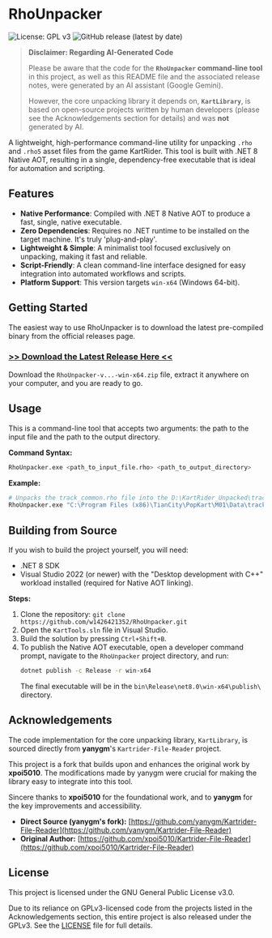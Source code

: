 # RhoUnpacker

![License: GPL v3](https://img.shields.io/badge/License-GPLv3-blue.svg)
![GitHub release (latest by date)](https://img.shields.io/github/v/release/w1426421352/RhoUnpacker)

> **Disclaimer: Regarding AI-Generated Code**
>
> Please be aware that the code for the **`RhoUnpacker` command-line tool** in this project, as well as this README file and the associated release notes, were generated by an AI assistant (Google Gemini).
> 
> However, the core unpacking library it depends on, **`KartLibrary`**, is based on open-source projects written by human developers (please see the Acknowledgements section for details) and was **not** generated by AI.

A lightweight, high-performance command-line utility for unpacking `.rho` and `.rho5` asset files from the game KartRider. This tool is built with .NET 8 Native AOT, resulting in a single, dependency-free executable that is ideal for automation and scripting.

## Features

* **Native Performance**: Compiled with .NET 8 Native AOT to produce a fast, single, native executable.
* **Zero Dependencies**: Requires no .NET runtime to be installed on the target machine. It's truly 'plug-and-play'.
* **Lightweight & Simple**: A minimalist tool focused exclusively on unpacking, making it fast and reliable.
* **Script-Friendly**: A clean command-line interface designed for easy integration into automated workflows and scripts.
* **Platform Support**: This version targets `win-x64` (Windows 64-bit).

## Getting Started

The easiest way to use RhoUnpacker is to download the latest pre-compiled binary from the official releases page.

### [**>> Download the Latest Release Here <<**](https://github.com/w1426421352/RhoUnpacker/releases/latest)

Download the `RhoUnpacker-v...-win-x64.zip` file, extract it anywhere on your computer, and you are ready to go.

## Usage

This is a command-line tool that accepts two arguments: the path to the input file and the path to the output directory.

**Command Syntax:**
```bash
RhoUnpacker.exe <path_to_input_file.rho> <path_to_output_directory>
````

**Example:**

```bash
# Unpacks the track_common.rho file into the D:\KartRider_Unpacked\track_common directory
RhoUnpacker.exe "C:\Program Files (x86)\TianCity\PopKart\M01\Data\track_common.rho" "D:\KartRider_Unpacked\track_common"
```

## Building from Source

If you wish to build the project yourself, you will need:

  * .NET 8 SDK
  * Visual Studio 2022 (or newer) with the "Desktop development with C++" workload installed (required for Native AOT linking).

**Steps:**

1.  Clone the repository: `git clone https://github.com/w1426421352/RhoUnpacker.git`
2.  Open the `KartTools.sln` file in Visual Studio.
3.  Build the solution by pressing `Ctrl+Shift+B`.
4.  To publish the Native AOT executable, open a developer command prompt, navigate to the `RhoUnpacker` project directory, and run:
    ```bash
    dotnet publish -c Release -r win-x64
    ```
    The final executable will be in the `bin\Release\net8.0\win-x64\publish\` directory.

## Acknowledgements

The code implementation for the core unpacking library, `KartLibrary`, is sourced directly from **yanygm**'s `Kartrider-File-Reader` project.

This project is a fork that builds upon and enhances the original work by **xpoi5010**. The modifications made by yanygm were crucial for making the library easy to integrate into this tool.

Sincere thanks to **xpoi5010** for the foundational work, and to **yanygm** for the key improvements and accessibility.

* **Direct Source (yanygm's fork):** [https://github.com/yanygm/Kartrider-File-Reader](https://github.com/yanygm/Kartrider-File-Reader)
* **Original Author:** [https://github.com/xpoi5010/Kartrider-File-Reader](https://github.com/xpoi5010/Kartrider-File-Reader)

## License

This project is licensed under the GNU General Public License v3.0.

Due to its reliance on GPLv3-licensed code from the projects listed in the Acknowledgements section, this entire project is also released under the GPLv3. See the [LICENSE](https://github.com/w1426421352/RhoUnpacker/blob/main/README.md) file for full details.
